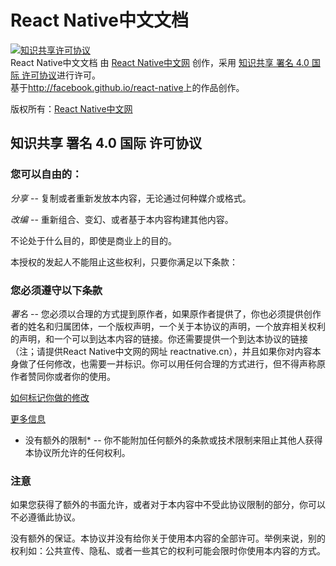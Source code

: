 # React Native中文文档



<a rel="license" href="http://creativecommons.org/licenses/by/4.0/">
<img alt="知识共享许可协议" style="border-width:0" src="https://i.creativecommons.org/l/by/4.0/88x31.png" />
</a>
<br />
<span xmlns:dct="http://purl.org/dc/terms/" href="http://purl.org/dc/dcmitype/Text" property="dct:title" rel="dct:type">React Native中文文档</span> 由 <a xmlns:cc="http://creativecommons.org/ns#" href="http://reactnative.cn" property="cc:attributionName" rel="cc:attributionURL">React Native中文网</a> 创作，采用 <a rel="license" href="http://creativecommons.org/licenses/by/4.0/">知识共享 署名 4.0 国际 许可协议</a>进行许可。<br />基于<a xmlns:dct="http://purl.org/dc/terms/" href="http://facebook.github.io/react-native" rel="dct:source">http://facebook.github.io/react-native</a>上的作品创作。

版权所有：[React Native中文网](http://reactnative.cn/)

## 知识共享 署名 4.0 国际 许可协议

### 您可以自由的：

*分享* -- 复制或者重新发放本内容，无论通过何种媒介或格式。

*改编* -- 重新组合、变幻、或者基于本内容构建其他内容。

不论处于什么目的，即使是商业上的目的。

本授权的发起人不能阻止这些权利，只要你满足以下条款：

### 您必须遵守以下条款

*署名* -- 您必须以合理的方式提到原作者，如果原作者提供了，你也必须提供创作者的姓名和归属团体，一个版权声明，一个关于本协议的声明，一个放弃相关权利的声明，和一个可以到达本内容的链接。你还需要提供一个到达本协议的链接（注；请提供React Native中文网的网址 reactnative.cn），并且如果你对内容本身做了任何修改，也需要一并标识。你可以用任何合理的方式进行，但不得声称原作者赞同你或者你的使用。

[如何标记你做的修改](http://wiki.creativecommons.org/Best_practices_for_attribution#This_is_a_good_attribution_for_material_you_modified_slightly)

[更多信息](https://wiki.creativecommons.org/wiki/License_Versions#Modifications_and_adaptations_must_be_marked_as_such)

* 没有额外的限制* -- 你不能附加任何额外的条款或技术限制来阻止其他人获得本协议所允许的任何权利。

### 注意

如果您获得了额外的书面允许，或者对于本内容中不受此协议限制的部分，你可以不必遵循此协议。

没有额外的保证。本协议并没有给你关于使用本内容的全部许可。举例来说，别的权利如：公共宣传、隐私、或者一些其它的权利可能会限时你使用本内容的方式。
